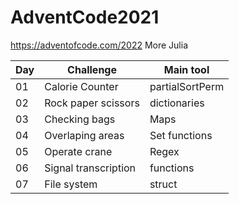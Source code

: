 # AdventCode2021
https://adventofcode.com/2022 More Julia

| Day | Challenge | Main tool |
| --- | --------- |-----------|
| 01  | Calorie Counter  | partialSortPerm |
| 02  | Rock paper scissors  | dictionaries |
| 03  | Checking bags  | Maps |
| 04  | Overlaping areas  | Set functions |
| 05  | Operate crane  | Regex |
| 06  | Signal transcription  | functions |
| 07  | File system  | struct |
